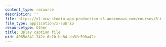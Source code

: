 ```yaml
---
content_type: resource
description: ''
file: https://ol-ocw-studio-app-production.s3.amazonaws.com/courses/8-01sc-classical-mechanics-fall-2016/4085d841742e6c7bbe84da3fc596a42c_TF93gm1_O8M.srt
file_type: application/x-subrip
resourcetype: Other
title: 3play caption file
uid: 4085d841-742e-6c7b-be84-da3fc596a42c
---
```

